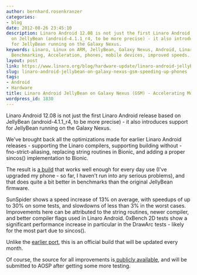 ```yaml
---
author: bernhard.rosenkranzer
categories:
- blog
date: 2012-08-26 23:45:10
description: Linaro Android 12.08 is not just the first Linaro Android release based
  on JellyBean (android-4.1.1_r4, to be more precise) - it also introduces support
  for JellyBean running on the Galaxy Nexus.
keywords: Linaro, Linux on ARM, JellyBean, Galaxy Nexus, Android, Linaro Android Build,
  Benchmarking, Acceleration, phones, mobile devices, improved speeds.
layout: post
link: https://www.linaro.org/blog/hardware-update/linaro-android-jellybean-on-galaxy-nexus-gsm-speeding-up-phones/
slug: linaro-android-jellybean-on-galaxy-nexus-gsm-speeding-up-phones
tags:
- Android
- Hardware
title: Linaro Android JellyBean on Galaxy Nexus (GSM) - Accelerating Mobile Devices
wordpress_id: 1830
---
```


Linaro Android 12.08 is not just the first Linaro Android release based on JellyBean (android-4.1.1_r4, to be more precise) - it also introduces support for JellyBean running on the Galaxy Nexus.

We've brought back all the optimizations made for earlier Linaro Android releases - supporting the Linaro compilers, supporting building without -fno-strict-aliasing, replacing string routines in Bionic, and adding a proper sincos() implementation to Bionic.

The result is [a build](https://android-build.linaro.org/builds/~linaro-android/galaxynexus-jb-gcc47-aosp-blob-12.08-release/) that works well enough for every day use (I've upgraded my phone - so far, I haven't run into any serious problems), and that does quite a bit better in benchmarks than the original JellyBean firmware.

SunSpider shows a speed increase of 13% on average, with speedups of up to 30% on some tests, and slowdowns of less than 3% in the worst cases. Improvements here can be attributed to the string routines, newer compiler, and better compiler flags used in Linaro Android.
0xBench 2D tests show a significant performance increase in particular in the DrawArc tests - likely for the most part due to sincos().

Unlike the [earlier port](http://www.linaro.org/linaro-blog/2012/04/30/linaro-android-running-on-galaxy-nexus/), this is an official build that will be updated every month.

Of course, the source for all improvements is[ publicly available](https://android-build.linaro.org/builds/~linaro-android/galaxynexus-jb-gcc47-aosp-blob-12.08-release/), and will be submitted to AOSP after getting some more testing.